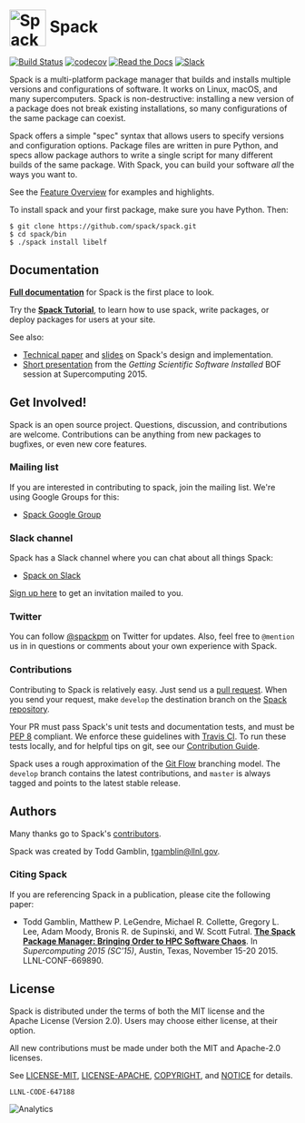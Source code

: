 # <img src="https://cdn.rawgit.com/spack/spack/develop/share/spack/logo/spack-logo.svg" width="64" valign="middle" alt="Spack"/> Spack

[![Build Status](https://travis-ci.org/spack/spack.svg?branch=develop)](https://travis-ci.org/spack/spack)
[![codecov](https://codecov.io/gh/spack/spack/branch/develop/graph/badge.svg)](https://codecov.io/gh/spack/spack)
[![Read the Docs](https://readthedocs.org/projects/spack/badge/?version=latest)](https://spack.readthedocs.io)
[![Slack](https://spackpm.herokuapp.com/badge.svg)](https://spackpm.herokuapp.com)

Spack is a multi-platform package manager that builds and installs
multiple versions and configurations of software. It works on Linux,
macOS, and many supercomputers. Spack is non-destructive: installing a
new version of a package does not break existing installations, so many
configurations of the same package can coexist.

Spack offers a simple "spec" syntax that allows users to specify versions
and configuration options. Package files are written in pure Python, and
specs allow package authors to write a single script for many different
builds of the same package.  With Spack, you can build your software
*all* the ways you want to.

See the
[Feature Overview](http://spack.readthedocs.io/en/latest/features.html)
for examples and highlights.

To install spack and your first package, make sure you have Python.
Then:

    $ git clone https://github.com/spack/spack.git
    $ cd spack/bin
    $ ./spack install libelf

Documentation
----------------

[**Full documentation**](http://spack.readthedocs.io/) for Spack is
the first place to look.

Try the
[**Spack Tutorial**](http://spack.readthedocs.io/en/latest/tutorial.html),
to learn how to use spack, write packages, or deploy packages for users
at your site.

See also:
  * [Technical paper](http://www.computer.org/csdl/proceedings/sc/2015/3723/00/2807623.pdf) and
    [slides](https://tgamblin.github.io/files/Gamblin-Spack-SC15-Talk.pdf) on Spack's design and implementation.
  * [Short presentation](https://tgamblin.github.io/files/Gamblin-Spack-Lightning-Talk-BOF-SC15.pdf) from the *Getting Scientific Software Installed* BOF session at Supercomputing 2015.

Get Involved!
------------------------

Spack is an open source project.  Questions, discussion, and
contributions are welcome. Contributions can be anything from new
packages to bugfixes, or even new core features.

### Mailing list

If you are interested in contributing to spack, join the mailing list.
We're using Google Groups for this:

  * [Spack Google Group](https://groups.google.com/d/forum/spack)

### Slack channel

Spack has a Slack channel where you can chat about all things Spack:

  * [Spack on Slack](https://spackpm.slack.com)

[Sign up here](https://spackpm.herokuapp.com) to get an invitation mailed
to you.

### Twitter

You can follow [@spackpm](https://twitter.com/spackpm) on Twitter for
updates. Also, feel free to `@mention` us in in questions or comments
about your own experience with Spack.

### Contributions

Contributing to Spack is relatively easy.  Just send us a
[pull request](https://help.github.com/articles/using-pull-requests/).
When you send your request, make ``develop`` the destination branch on the
[Spack repository](https://github.com/spack/spack).

Your PR must pass Spack's unit tests and documentation tests, and must be
[PEP 8](https://www.python.org/dev/peps/pep-0008/) compliant.  We enforce
these guidelines with [Travis CI](https://travis-ci.org/spack/spack).  To
run these tests locally, and for helpful tips on git, see our
[Contribution Guide](http://spack.readthedocs.io/en/latest/contribution_guide.html).

Spack uses a rough approximation of the
[Git Flow](http://nvie.com/posts/a-successful-git-branching-model/)
branching model.  The ``develop`` branch contains the latest
contributions, and ``master`` is always tagged and points to the latest
stable release.

Authors
----------------
Many thanks go to Spack's [contributors](https://github.com/spack/spack/graphs/contributors).

Spack was created by Todd Gamblin, tgamblin@llnl.gov.

### Citing Spack

If you are referencing Spack in a publication, please cite the following paper:

 * Todd Gamblin, Matthew P. LeGendre, Michael R. Collette, Gregory L. Lee,
   Adam Moody, Bronis R. de Supinski, and W. Scott Futral.
   [**The Spack Package Manager: Bringing Order to HPC Software Chaos**](http://www.computer.org/csdl/proceedings/sc/2015/3723/00/2807623.pdf).
   In *Supercomputing 2015 (SC’15)*, Austin, Texas, November 15-20 2015. LLNL-CONF-669890.

License
----------------

Spack is distributed under the terms of both the MIT license and the
Apache License (Version 2.0). Users may choose either license, at their
option.

All new contributions must be made under both the MIT and Apache-2.0
licenses.

See [LICENSE-MIT](https://github.com/spack/spack/blob/develop/LICENSE-MIT),
[LICENSE-APACHE](https://github.com/spack/spack/blob/develop/LICENSE-APACHE),
[COPYRIGHT](https://github.com/spack/spack/blob/develop/COPYRIGHT), and
[NOTICE](https://github.com/spack/spack/blob/develop/NOTICE) for details.

``LLNL-CODE-647188``

![Analytics](https://ga-beacon.appspot.com/UA-101208306-3/welcome-page?pixel)
